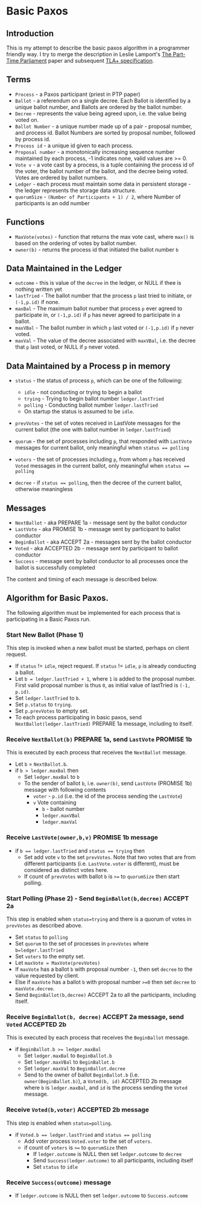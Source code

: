 # Basic Paxos

## Introduction

This is my attempt to describe the basic paxos algorithm in a programmer friendly way. I try to merge the description in
Leslie Lamport's [The Part-Time Parliament](http://lamport.azurewebsites.net/pubs/lamport-paxos.pdf) paper and subsequent [TLA+ specification](https://github.com/tlaplus/Examples/blob/master/specifications/PaxosHowToWinATuringAward/Paxos.pdf).

## Terms

* `Process` - a Paxos participant (priest in PTP paper)
* `Ballot` - a referendum on a single decree. Each Ballot is identified by a unique ballot number, and Ballots are ordered by the ballot number. 
* `Decree` - represents the value being agreed upon, i.e. the value being voted on. 
* `Ballot Number` - a unique number made up of a pair - proposal number, and process id. Ballot Numbers are sorted by proposal number, followed by process id.
* `Process id` - a unique id given to each process.
* `Proposal number` - a monotonically increasing sequence number maintained by each process, -1 indicates none, valid values are >= 0.
* `Vote v` - a vote cast by a process, is a tuple containing the process id of the voter, the ballot number of the ballot, and the decree being voted. Votes are ordered by ballot numbers.
* `Ledger` - each process must maintain some data in persistent storage - the ledger represents the storage data structure.
* `quorumSize` - `(Number of Participants + 1) / 2`, where Number of participants is an odd number

## Functions

* `MaxVote(votes)` - function that returns the max vote cast, where `max()` is based on the ordering of votes by ballot number.
* `owner(b)` - returns the process id that initiated the ballot number `b`

## Data Maintained in the Ledger

* `outcome` - this is value of the `decree` in the ledger, or NULL if thee is nothing written yet
* `lastTried` - The ballot number that the process `p` last tried to initiate, or `(-1,p.id)` if none.
* `maxBal` - The maximum ballot number that process `p` ever agreed to participate in, or `(-1,p.id)` if `p` has never agreed to participate in a ballot.
* `maxVBal` - The ballot number in which `p` last voted or `(-1,p.id)` if `p` never voted.
* `maxVal` - The value of the decree associated with `maxVBal`, i.e. the decree that `p` last voted, or NULL if `p` never voted.

## Data Maintained by a Process p in memory

* `status` - the status of process `p`, which can be one of the following:
  * `idle` - not conducting or trying to begin a ballot
  * `trying` - Trying to begin ballot number `ledger.lastTried`
  * `polling` - Conducting ballot number `ledger.lastTried`
  * On startup the status is assumed to be `idle`.

* `prevVotes` - the set of votes received in LastVote messages for the current ballot (the one with ballot number in `ledger.lastTried`)
* `quorum` - the set of processes including `p`, that responded with `LastVote` messages for current ballot, only meaningful when `status == polling`
* `voters` - the set of processes including `p`, from whom `p` has received `Voted` messages in the current ballot, only meaningful when `status == polling`
* `decree` - if `status == polling`, then the decree of the current ballot, otherwise meaningless

## Messages 

* `NextBallot` - aka PREPARE 1a - message sent by the ballot conductor 
* `LastVote` - aka PROMISE 1b - message sent by participant to ballot conductor
* `BeginBallot` - aka ACCEPT 2a - messages sent by the ballot conductor 
* `Voted` - aka ACCEPTED 2b - message sent by participant to ballot conductor
* `Success` - message sent by ballot conductor to all processes once the ballot is successfully completed

The content and timing of each message is described below.

## Algorithm for Basic Paxos.

The following algorithm must be implemented for each process that is participating in a Basic Paxos run.

### Start New Ballot (Phase 1)

This step is invoked when a new ballot must be started, perhaps on client request.

* If `status` != `idle`, reject request. If `status` != `idle`, `p` is already conducting a ballot.
* Let `b = ledger.lastTried + 1`, where `1` is added to the proposal number. First valid proposal number is thus `0`, as initial value of lastTried is `(-1, p.id)`.
* Set `ledger.lastTried` to `b`.
* Set `p.status` to `trying`.
* Set `p.prevVotes` to empty set.
* To each process participating in basic paxos, send `NextBallot(ledger.lastTried)` PREPARE 1a message, including to itself.

### Receive `NextBallot(b)` PREPARE 1a, send `LastVote` PROMISE 1b

This is executed by each process that receives the `NextBallot` message.

* Let `b` = `NextBallot.b`.
* if `b > ledger.maxBal` then
  * Set `ledger.maxBal` to `b`
  * To the sender of ballot `b`, i.e. `owner(b)`, send `LastVote` (PROMISE 1b) message with following contents
    * `voter` - `p.id` (i.e. the id of the process sending the `LastVote`)
    * `v` Vote containing
      * `b` - ballot number
      * `ledger.maxVBal` 
      * `ledger.maxVal`

### Receive `LastVote(owner,b,v)` PROMISE 1b message

* if `b == ledger.lastTried` and `status == trying` then
  * Set add vote `v` to the set `prevVotes`. Note that two votes that are from different participants (i.e. `LastVote.voter` is different), must be considered as distinct votes here.
  * If count of `prevVotes` with ballot `b` is `>=` to `quorumSize` then start polling.

### Start Polling (Phase 2) - Send `BeginBallot(b,decree)` ACCEPT 2a 

This step is enabled when `status=trying` and there is a quorum of votes in `prevVotes` as described above.

* Set `status` to `polling`
* Set `quorum` to the set of processes in `prevVotes` where `b=ledger.lastTried`
* Set `voters` to the empty set.
* Let `maxVote = MaxVote(prevVotes)`
* If `maxVote` has a ballot `b` with proposal number `-1`, then set `decree` to the value requested by client.
* Else if `maxVote` has a ballot `b` with proposal number `>=0` then set `decree` to  `maxVote.decree`.
* Send `BeginBallot(b,decree)` ACCEPT 2a to all the participants, including itself.

### Receive `BeginBallot(b, decree)` ACCEPT 2a message, send `Voted` ACCEPTED 2b 

This is executed by each process that receives the `BeginBallot` message.

* if `BeginBallot.b >= ledger.maxBal`
  * Set `ledger.maxBal` to `BeginBallot.b`
  * Set `ledger.maxVBal` to `BeginBallot.b`
  * Set `ledger.maxVal` to `BeginBallot.decree`
  * Send to the owner of ballot `BeginBallot.b` (i.e. `owner(BeginBallot.b)`), a `Voted(b, id)` ACCEPTED 2b message where `b` is `ledger.maxBal`, and `id` is the process sending the `Voted` message.

### Receive `Voted(b,voter)` ACCEPTED 2b message

This step is enabled when `status=polling`.

* if `Voted.b == ledger.lastTried` and `status == polling`
  * Add voter process `Voted.voter` to the set of `voters`.
  * if count of `voters` is `>=` to `quorumSize` then
    * If `ledger.outcome` is NULL then set `ledger.outcome` to `decree`
    * Send `Success(ledger.outcome)` to all participants, including itself
    * Set `status` to `idle`

### Receive `Success(outcome)` message

* If `ledger.outcome` is NULL then set `ledger.outcome` to `Success.outcome`


